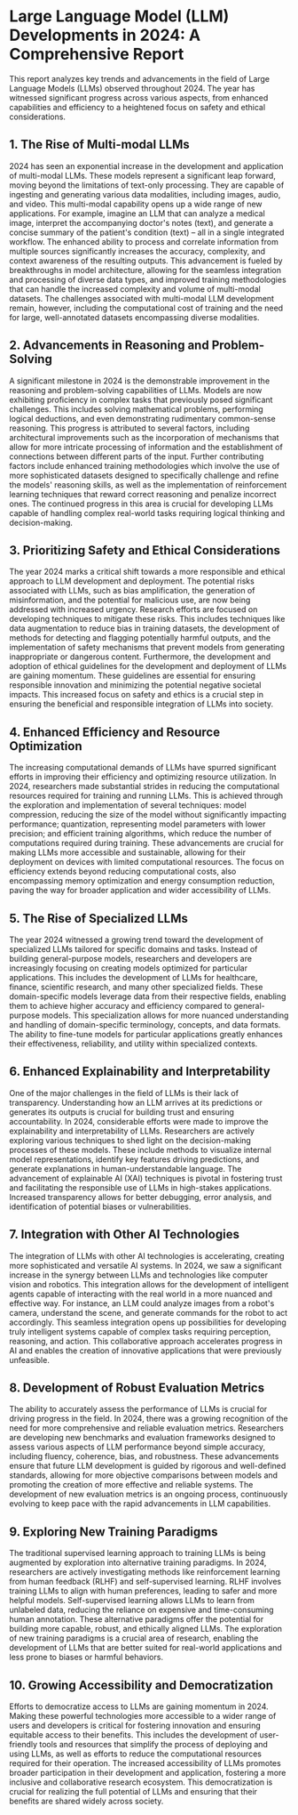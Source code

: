 # Large Language Model (LLM) Developments in 2024: A Comprehensive Report

This report analyzes key trends and advancements in the field of Large Language Models (LLMs) observed throughout 2024.  The year has witnessed significant progress across various aspects, from enhanced capabilities and efficiency to a heightened focus on safety and ethical considerations.

## 1. The Rise of Multi-modal LLMs

2024 has seen an exponential increase in the development and application of multi-modal LLMs.  These models represent a significant leap forward, moving beyond the limitations of text-only processing.  They are capable of ingesting and generating various data modalities, including images, audio, and video. This multi-modal capability opens up a wide range of new applications. For example,  imagine an LLM that can analyze a medical image, interpret the accompanying doctor's notes (text), and generate a concise summary of the patient's condition (text) – all in a single integrated workflow.  The enhanced ability to process and correlate information from multiple sources significantly increases the accuracy, complexity, and context awareness of the resulting outputs. This advancement is fueled by breakthroughs in model architecture,  allowing for the seamless integration and processing of diverse data types, and improved training methodologies that can handle the increased complexity and volume of multi-modal datasets. The challenges associated with multi-modal LLM development remain, however, including the computational cost of training and the need for large, well-annotated datasets encompassing diverse modalities.

## 2. Advancements in Reasoning and Problem-Solving

A significant milestone in 2024 is the demonstrable improvement in the reasoning and problem-solving capabilities of LLMs.  Models are now exhibiting proficiency in complex tasks that previously posed significant challenges.  This includes solving mathematical problems, performing logical deductions, and even demonstrating rudimentary common-sense reasoning.  This progress is attributed to several factors, including architectural improvements such as the incorporation of mechanisms that allow for more intricate processing of information and the establishment of connections between different parts of the input.  Further contributing factors include enhanced training methodologies which involve the use of more sophisticated datasets designed to specifically challenge and refine the models' reasoning skills, as well as the implementation of reinforcement learning techniques that reward correct reasoning and penalize incorrect ones. The continued progress in this area is crucial for developing LLMs capable of handling complex real-world tasks requiring logical thinking and decision-making.

## 3. Prioritizing Safety and Ethical Considerations

The year 2024 marks a critical shift towards a more responsible and ethical approach to LLM development and deployment. The potential risks associated with LLMs, such as bias amplification, the generation of misinformation, and the potential for malicious use, are now being addressed with increased urgency.  Research efforts are focused on developing techniques to mitigate these risks.  This includes techniques like data augmentation to reduce bias in training datasets, the development of methods for detecting and flagging potentially harmful outputs, and the implementation of safety mechanisms that prevent models from generating inappropriate or dangerous content.  Furthermore, the development and adoption of ethical guidelines for the development and deployment of LLMs are gaining momentum. These guidelines are essential for ensuring responsible innovation and minimizing the potential negative societal impacts. This increased focus on safety and ethics is a crucial step in ensuring the beneficial and responsible integration of LLMs into society.

## 4. Enhanced Efficiency and Resource Optimization

The increasing computational demands of LLMs have spurred significant efforts in improving their efficiency and optimizing resource utilization.  In 2024, researchers made substantial strides in reducing the computational resources required for training and running LLMs.  This is achieved through the exploration and implementation of several techniques: model compression, reducing the size of the model without significantly impacting performance; quantization, representing model parameters with lower precision; and efficient training algorithms, which reduce the number of computations required during training.  These advancements are crucial for making LLMs more accessible and sustainable, allowing for their deployment on devices with limited computational resources.  The focus on efficiency extends beyond reducing computational costs, also encompassing memory optimization and energy consumption reduction, paving the way for broader application and wider accessibility of LLMs.

## 5. The Rise of Specialized LLMs

The year 2024 witnessed a growing trend toward the development of specialized LLMs tailored for specific domains and tasks.  Instead of building general-purpose models, researchers and developers are increasingly focusing on creating models optimized for particular applications.  This includes the development of LLMs for healthcare, finance, scientific research, and many other specialized fields.  These domain-specific models leverage data from their respective fields, enabling them to achieve higher accuracy and efficiency compared to general-purpose models.  This specialization allows for more nuanced understanding and handling of domain-specific terminology, concepts, and data formats. The ability to fine-tune models for particular applications greatly enhances their effectiveness, reliability, and utility within specialized contexts.

## 6. Enhanced Explainability and Interpretability

One of the major challenges in the field of LLMs is their lack of transparency.  Understanding how an LLM arrives at its predictions or generates its outputs is crucial for building trust and ensuring accountability.  In 2024, considerable efforts were made to improve the explainability and interpretability of LLMs.  Researchers are actively exploring various techniques to shed light on the decision-making processes of these models.  These include methods to visualize internal model representations, identify key features driving predictions, and generate explanations in human-understandable language.  The advancement of explainable AI (XAI) techniques is pivotal in fostering trust and facilitating the responsible use of LLMs in high-stakes applications.  Increased transparency allows for better debugging, error analysis, and identification of potential biases or vulnerabilities.


## 7. Integration with Other AI Technologies

The integration of LLMs with other AI technologies is accelerating, creating more sophisticated and versatile AI systems.  In 2024, we saw a significant increase in the synergy between LLMs and technologies like computer vision and robotics. This integration allows for the development of intelligent agents capable of interacting with the real world in a more nuanced and effective way.  For instance, an LLM could analyze images from a robot's camera, understand the scene, and generate commands for the robot to act accordingly. This seamless integration opens up possibilities for developing truly intelligent systems capable of complex tasks requiring perception, reasoning, and action.  This collaborative approach accelerates progress in AI and enables the creation of innovative applications that were previously unfeasible.

## 8. Development of Robust Evaluation Metrics

The ability to accurately assess the performance of LLMs is crucial for driving progress in the field.  In 2024, there was a growing recognition of the need for more comprehensive and reliable evaluation metrics.  Researchers are developing new benchmarks and evaluation frameworks designed to assess various aspects of LLM performance beyond simple accuracy, including fluency, coherence, bias, and robustness.  These advancements ensure that future LLM development is guided by rigorous and well-defined standards, allowing for more objective comparisons between models and promoting the creation of more effective and reliable systems.  The development of new evaluation metrics is an ongoing process, continuously evolving to keep pace with the rapid advancements in LLM capabilities.

## 9. Exploring New Training Paradigms

The traditional supervised learning approach to training LLMs is being augmented by exploration into alternative training paradigms.  In 2024,  researchers are actively investigating methods like reinforcement learning from human feedback (RLHF) and self-supervised learning.  RLHF involves training LLMs to align with human preferences, leading to safer and more helpful models. Self-supervised learning allows LLMs to learn from unlabeled data, reducing the reliance on expensive and time-consuming human annotation.  These alternative paradigms offer the potential for building more capable, robust, and ethically aligned LLMs. The exploration of new training paradigms is a crucial area of research, enabling the development of LLMs that are better suited for real-world applications and less prone to biases or harmful behaviors.

## 10. Growing Accessibility and Democratization

Efforts to democratize access to LLMs are gaining momentum in 2024.  Making these powerful technologies more accessible to a wider range of users and developers is critical for fostering innovation and ensuring equitable access to their benefits.  This includes the development of user-friendly tools and resources that simplify the process of deploying and using LLMs, as well as efforts to reduce the computational resources required for their operation.  The increased accessibility of LLMs promotes broader participation in their development and application, fostering a more inclusive and collaborative research ecosystem.  This democratization is crucial for realizing the full potential of LLMs and ensuring that their benefits are shared widely across society.